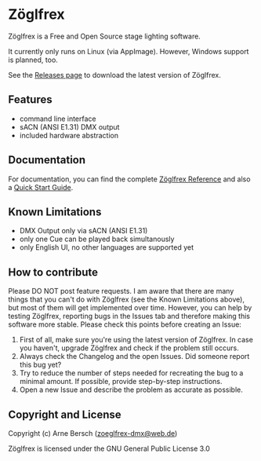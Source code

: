 # Zöglfrex
Zöglfrex is a Free and Open Source stage lighting software.

It currently only runs on Linux (via AppImage). However, Windows support is planned, too.

See the [Releases page](https://github.com/arneBersch/Zoeglfrex/releases/) to download the latest version of Zöglfrex.

## Features
- command line interface
- sACN (ANSI E1.31) DMX output
- included hardware abstraction

## Documentation
For documentation, you can find the complete [Zöglfrex Reference](docs/reference.md) and also a [Quick Start Guide](docs/quick_start_guide.md).

## Known Limitations
- DMX Output only via sACN (ANSI E1.31)
- only one Cue can be played back simultanously
- only English UI, no other languages are supported yet

## How to contribute
Please DO NOT post feature requests.
I am aware that there are many things that you can't do with Zöglfrex (see the Known Limitations above), but most of them will get implemented over time.
However, you can help by testing Zöglfrex, reporting bugs in the Issues tab and therefore making this software more stable.
Please check this points before creating an Issue:
1. First of all, make sure you're using the latest version of Zöglfrex.
    In case you haven't, upgrade Zöglfrex and check if the problem still occurs.
2. Always check the Changelog and the open Issues.
    Did someone report this bug yet? 
3. Try to reduce the number of steps needed for recreating the bug to a minimal amount.
    If possible, provide step-by-step instructions.
4. Open a new Issue and describe the problem as accurate as possible.

## Copyright and License
Copyright (c) Arne Bersch (zoeglfrex-dmx@web.de)

Zöglfrex is licensed under the GNU General Public License 3.0
